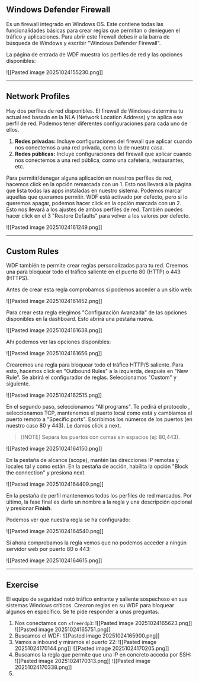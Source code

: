 <h2>Windows Defender Firewall</h2>
Es un firewall integrado en Windows OS. Este contiene todas las funcionalidades básicas para crear reglas que permitan o denieguen el tráfico y aplicaciones. Para abrir este firewall debes ir a la barra de búsqueda de Windows y escribir "Windows Defender Firewall". 

La página de entrada de WDF muestra los perfiles de red y las opciones disponibles:

![[Pasted image 20251024155230.png]]

----------------------------
<h2>Network Profiles</h2>
Hay dos perfiles de red disponibles. El firewall de Windows determina tu actual red basado en la NLA (Network Location Address) y te aplica ese perfil de red. Podemos tener diferentes configuraciones para cada uno de ellos.

1. **Redes privadas:** Incluye configuraciones del firewall que aplicar cuando nos conectemos a una red privada, como la de nuestra casa.
2. **Redes públicas:** Incluye configuraciones del firewall que aplicar cuando nos conectemos a una red pública, como una cafetería, restaurantes, etc.

Para permitir/denegar alguna aplicación en nuestros perfiles de red, hacemos click en la opción remarcada con un 1. Esto nos llevará a la página que lista todas las apps instaladas en nuestro sistema. Podemos marcar aquellas que queramos permitir. WDF está activado por defecto, pero si lo queremos apagar, podemos hacer click en la opción marcada con un 2. Esto nos llevará a los ajustes de ambos perfiles de red. También puedes hacer click en el 3 "Restore Defaults" para volver a los valores por defecto.

![[Pasted image 20251024161249.png]]

-------------------------
<h2>Custom Rules</h2>
WDF también te permite crear reglas personalizadas para tu red. Creemos una para bloquear todo el tráfico saliente en el puerto 80 (HTTP) o 443 (HTTPS).

Antes de crear esta regla comprobamos si podemos acceder a un sitio web:

![[Pasted image 20251024161452.png]]

Para crear esta regla elegimos "Configuración Avanzada" de las opciones disponibles en la dashboard. Esto abrirá una pestaña nueva.

![[Pasted image 20251024161638.png]]

Ahí podemos ver las opciones disponibles:

![[Pasted image 20251024161656.png]]

Crearemos una regla para bloquear todo el tráfico HTTP/S saliente. Para esto, hacemos click en "Outbound Rules" a la izquierda, después en "New Rule". Se abrirá el configurador de reglas. Seleccionamos "Custom" y siguiente.

![[Pasted image 20251024162515.png]]

En el segundo paso, seleccionamos "All programs". Te pedirá el protocolo , seleccionamos TCP, mantenemos el puerto local como está y cambiamos el puerto remoto a "Specific ports". Escribimos los números de los puertos (en nuestro caso 80 y 443). Le damos click a next.

>[!NOTE] Separa los puertos con comas sin espacios (ej: 80,443).

![[Pasted image 20251024164150.png]]

En la pestaña de alcance (scope), mantén las direcciones IP remotas y locales tal y como están. En la pestaña de acción, habilita la opción "Block the connection" y presiona next.

![[Pasted image 20251024164409.png]]

En la pestaña de perfil mantenemos todos los perfiles de red marcados. Por último, la fase final es darle un nombre a la regla y una descripción opcional y presionar **Finish**.

Podemos ver que nuestra regla se ha configurado:

![[Pasted image 20251024164540.png]]

Si ahora comprobamos la regla vemos que no podemos acceder a ningún servidor web por puerto 80 o 443:

![[Pasted image 20251024164615.png]]

---------------------------
<h2>Exercise</h2>
El equipo de seguridad notó tráfico entrante y saliente sospechoso en sus sistemas Windows críticos. Crearon reglas en su WDF para bloquear algunos en específico. Se te pide responder a unas preguntas.

1. Nos conectamos con `xfreerdp3`:
   ![[Pasted image 20251024165623.png]]
   ![[Pasted image 20251024165751.png]]
2. Buscamos el WDF:
   ![[Pasted image 20251024165900.png]]
3. Vamos a inbound y miramos el puerto 22:
   ![[Pasted image 20251024170144.png]]
   ![[Pasted image 20251024170205.png]]
4. Buscamos la regla que permite que una IP en concreto acceda por SSH:
   ![[Pasted image 20251024170313.png]]
   ![[Pasted image 20251024170338.png]]
5. 